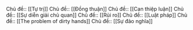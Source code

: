 Chủ đề:: [[Tự trị]]
Chủ đề:: [[Đồng thuận]]
Chủ đề:: [[Can thiệp luận]]
Chủ đề:: [[Sự diễn giải chủ quan]]
Chủ đề:: [[Rủi ro]]
Chủ đề:: [[Luật pháp]]
Chủ đề:: [[The problem of dirty hands]]
Chủ đề:: [[Sự đảo nghĩa]]